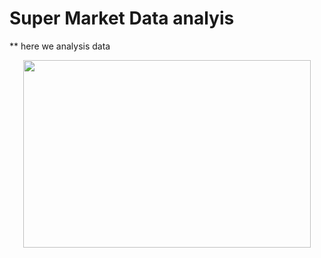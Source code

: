 # Super Market Data analyis

** here we analysis data

<p align="center">
  <img width="460" height="300" src="recognAlse.jpeg">
</p>
